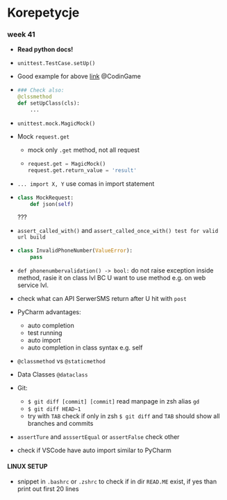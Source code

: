 # Korepetycje

### week 41

* **Read python docs!**
* `unittest.TestCase.setUp()`
* Good example for above [link](https://www.codingame.com/playgrounds/10614/python-unit-test-with-unittest) @CodinGame
* ```python
  ### Check also:
  @clssmethod
  def setUpClass(cls):
      ...
  ```
* `unittest.mock.MagicMock()`
* Mock `request.get`
  * mock only `.get` method, not all request
  * ```python
    request.get = MagicMock()
    request.get.return_value = 'result'
    ```
* `... import X, Y` use comas in import statement
* ```python
  class MockRequest:
      def json(self)
  ```

  ???

* `assert_called_with()` and `assert_called_once_with() test for valid url build`
* ```python
  class InvalidPhoneNumber(ValueError):
      pass
  ```
* `def phonenumbervalidation() -> bool:` do not raise exception inside method, rasie it on class lvl BC U want to use method e.g. on web service lvl.
* check what can API SerwerSMS return after U hit with `post`
* PyCharm advantages:
  * auto completion
  * test running
  * auto import
  * auto completion in class syntax e.g. self
* `@classmethod` vs `@staticmethod`
* Data Classes `@dataclass`
* Git: 
  * `$ git diff [commit] [commit]` read manpage  in zsh alias `gd`
  * `$ git diff HEAD~1`
  * try with `TAB` check if only in zsh `$ git diff` and `TAB` should show all branches and commits
* `assertTure` and `asssertEqual` or `assertFalse` check other
* check if VSCode have auto import similar to PyCharm

#### LINUX SETUP

* snippet in `.bashrc` or `.zshrc` to check if in dir `READ.ME` exist, if yes than print out first 20 lines  

